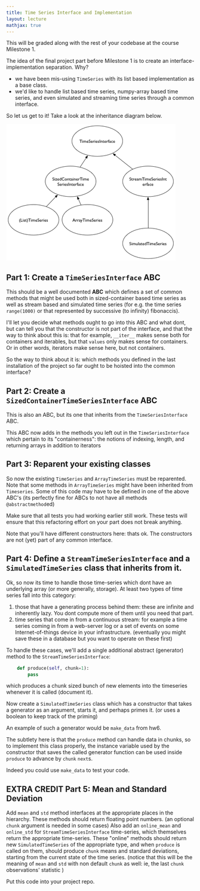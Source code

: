 ```yaml
---
title: Time Series Interface and Implementation
layout: lecture
mathjax: true
---
```


This will be graded along with the rest of your codebase at the course Milestone 1.

The idea of the final project part before Milestone 1 is to create an interface-implementation separation. Why?

- we have been mis-using `TimeSeries` with its list based implementation as a base class.
- we'd like to handle list based time series, numpy-array based time series, and even simulated and streaming time series through a common interface.

So let us get to it! Take a look at the inheritance diagram below.

![](tsinherit.png)

## Part 1: Create a `TimeSeriesInterface` ABC

This should be a well documented **ABC** which defines a set of common methods that might be used both in sized-container based time series  as well as stream based and simulated time series (for e.g. the time series `range(1000)` or that represented by successive (to infinity) fibonaccis).

I'll let you decide what methods ought to go into this ABC and what dont, but can tell you that the constructor is not part of the interface, and that the way to think about this is: that for example, `__iter__` makes sense both for containers and iterables, but that `values` only makes sense for containers. Or in other words, iterators make sense here, but not containers.

So the way to think about it is: which methods you defined in the last installation of the project so far ought to be hoisted into the common interface?

## Part 2: Create a `SizedContainerTimeSeriesInterface` ABC

This is also an ABC, but its one that inherits from the `TimeSeriesInterface` ABC.

This ABC now adds in the methods you left out in the `TimeSeriesInterface` which pertain to its "containerness": the notions of indexing, length, and returning arrays in addition to iterators


## Part 3: Reparent your existing classes

So now the existing `TimeSeries` and `ArrayTimeSeries` must be reparented. Note that some methods in `ArrayTimeSeries` might have been inherited from `Timeseries`. Some of this code may have to be defined in one of the above ABC's (its perfectly fine for ABCs to not have all methods `@abstractmethod`ed)

Make sure that all tests you had working earlier still work. These tests will ensure that this refactoring effort on your part does not break anything.

Note that you'll have different constructors here: thats ok. The constructors are not (yet) part of any common interface.

## Part 4: Define a `StreamTimeSeriesInterface` and a `SimulatedTimeSeries` class that inherits from it.

Ok, so now its time to handle those time-series which dont have an underlying array (or more generally, storage). At least two types of time series fall into this category:

1. those that have a generating process behind them: these are infinite and inherently lazy. You dont compute more of them until you need that part.
2. time series that come in from a continuous stream: for example a time series coming in from a web-server log or a set of events on some Internet-of-things device in your infrastructure. (eventually you might save these in a database but you want to operate on these first)

To handle these cases, we'll add a single additional abstract (generator) method to the `StreamTimeSeriesInterface`:

```python
    def produce(self, chunk=1):
        pass
```

which produces a chunk sized bunch of new elements into the timeseries whenever it is called (document it).

Now create a `SimulatedTimeSeries` class which has a constructor that takes a generator as an argument, starts it, and perhaps primes it. (or uses a boolean to keep track of the priming)

An example of such a generator would be `make_data` from hw6.

The subtlety here is that the `produce` method can handle data in chunks, so to implement this class properly, the instance variable used by the constructor that saves the called generator function can be used inside `produce` to advance by `chunk` `next`s.

Indeed you could use `make_data` to test your code.

## EXTRA CREDIT Part 5: Mean and Standard Deviation

Add `mean` and `std` method interfaces at the appropriate places in the hierarchy. These methods should return floating point numbers. (an optional `chunk` argument is needed in some cases) Also add an `online_mean` and `online_std` for `StreamTimeSeriesInterface` time-series, which themselves return the appropriate time-series. These "online" methods should return new `SimulatedTimeSeries` of the appropriate type, and when `produce` is called on them, should produce `chunk` means and standard deviations, starting from the current state of the time series. (notice that this will be the meaning of `mean` and `std` with non default `chunk` as well: ie, the last `chunk` observations' statistic )

Put this code into your project repo.
